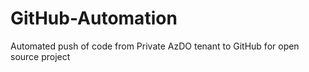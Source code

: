 # GitHub-Automation
Automated push of code from Private AzDO tenant to GitHub for open source project
